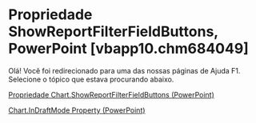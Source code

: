 
# Propriedade ShowReportFilterFieldButtons, PowerPoint [vbapp10.chm684049]

Olá! Você foi redirecionado para uma das nossas páginas de Ajuda F1. Selecione o tópico que estava procurando abaixo.

[Propriedade Chart.ShowReportFilterFieldButtons (PowerPoint)](http://msdn.microsoft.com/library/a254a18b-466a-bee4-772e-3352dc27249b%28Office.15%29.aspx)

[Chart.InDraftMode Property (PowerPoint)](http://msdn.microsoft.com/library/be234117-a63e-dd10-3bdb-50f2c5692f65%28Office.15%29.aspx)

